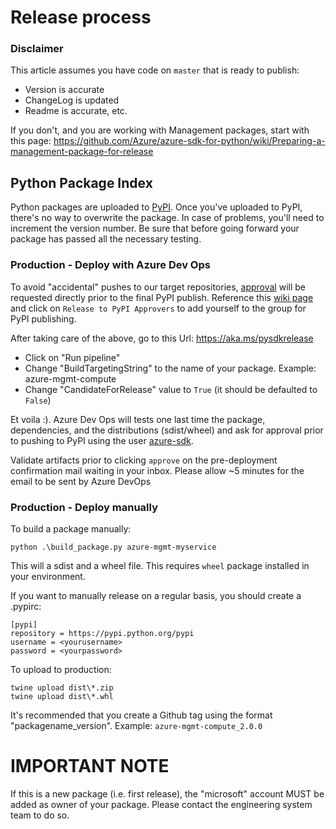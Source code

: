 # Release process

### Disclaimer
This article assumes you have code on `master` that is ready to publish:
- Version is accurate
- ChangeLog is updated
- Readme is accurate, etc.

If you don't, and you are working with Management packages, start with this page:
https://github.com/Azure/azure-sdk-for-python/wiki/Preparing-a-management-package-for-release


## Python Package Index

Python packages are uploaded to [PyPI](https://pypi.org/). Once you've uploaded to PyPI, there's no way to overwrite the package. In case of problems, you'll need to increment the version number. Be sure that before going forward your package has passed all the necessary testing.

### Production - Deploy with Azure Dev Ops

To avoid "accidental" pushes to our target repositories, [approval](https://docs.microsoft.com/en-us/azure/devops/pipelines/release/approvals/approvals?view=azure-devops) will be requested directly prior to the final PyPI publish. Reference this [wiki page](https://aka.ms/python-approval-groups) and click on `Release to PyPI Approvers` to add yourself to the group for PyPI publishing. 

After taking care of the above, go to this Url: https://aka.ms/pysdkrelease

- Click on "Run pipeline"
- Change "BuildTargetingString" to the name of your package. Example: azure-mgmt-compute
- Change "CandidateForRelease" value to `True` (it should be defaulted to `False`)

Et voila :). Azure Dev Ops will tests one last time the package, dependencies, and the distributions (sdist/wheel) and ask for approval prior to pushing to PyPI using the user [azure-sdk](https://pypi.org/user/azure-sdk/).

Validate artifacts prior to clicking `approve` on the pre-deployment confirmation mail waiting in your inbox. Please allow ~5 minutes for the email to be sent by Azure DevOps

### Production - Deploy manually

To build a package manually:
```
python .\build_package.py azure-mgmt-myservice
```

This will a sdist and a wheel file. This requires `wheel` package installed in your environment.

If you want to manually release on a regular basis, you should create a .pypirc:
```
[pypi]
repository = https://pypi.python.org/pypi
username = <yourusername>
password = <yourpassword>
```

To upload to production:
```
twine upload dist\*.zip
twine upload dist\*.whl
```

It's recommended that you create a Github tag using the format "packagename_version". Example: `azure-mgmt-compute_2.0.0`

# IMPORTANT NOTE

If this is a new package (i.e. first release), the "microsoft" account MUST be added as owner of your package. Please contact the engineering system team to do so.